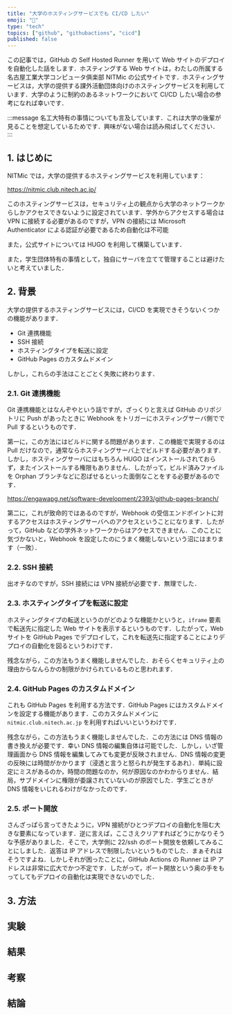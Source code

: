 ```yaml
---
title: "大学のホスティングサービスでも CI/CD したい"
emoji: "🤖"
type: "tech"
topics: ["github", "githubactions", "cicd"]
published: false
---
```


この記事では，GitHub の Self Hosted Runner を用いて Web サイトのデプロイを自動化した話をします．ホスティングする Web サイトは，わたしの所属する名古屋工業大学コンピュータ俱楽部 NITMic の公式サイトです．ホスティングサービスは，大学の提供する課外活動団体向けのホスティングサービスを利用しています．大学のように制約のあるネットワークにおいて CI/CD したい場合の参考になれば幸いです．

:::message
名工大特有の事情についても言及しています．これは大学の後輩が見ることを想定しているためです．興味がない場合は読み飛ばしてください．
:::

## 1. はじめに

NITMic では，大学の提供するホスティングサービスを利用しています：

https://nitmic.club.nitech.ac.jp/

このホスティングサービスは，セキュリティ上の観点から大学のネットワークからしかアクセスできないように設定されています．学外からアクセスする場合は VPN に接続する必要があるのですが，VPN の接続には Microsoft Authenticator による認証が必要であるため自動化は不可能

また，公式サイトについては HUGO を利用して構築しています．

また，学生団体特有の事情として，独自にサーバを立てて管理することは避けたいと考えていました．

## 2. 背景

大学の提供するホスティングサービスには，CI/CD を実現できそうないくつかの機能があります．

- Git 連携機能
- SSH 接続
- ホスティングタイプを転送に設定
- GitHub Pages のカスタムドメイン

しかし，これらの手法はことごとく失敗に終わります．

### 2.1. Git 連携機能

Git 連携機能とはなんぞやという話ですが，ざっくりと言えば GitHub のリポジトリに Push があったときに Webhook をトリガーにホスティングサーバ側でで Pull するというものです．

第一に，この方法にはビルドに関する問題があります．この機能で実現するのは Pull だけなので，通常ならホスティングサーバ上でビルドする必要があります．しかし，ホスティングサーバにはもちろん HUGO はインストールされておらず，またインストールする権限もありません．したがって，ビルド済みファイルを Orphan ブランチなどに忍ばせるといった面倒なことをする必要があるのです．

https://engawapg.net/software-development/2393/github-pages-branch/

第二に，これが致命的ではあるのですが，Webhook の受信エンドポイントに対するアクセスはホスティングサーバへのアクセスということになります．したがって，GitHub などの学外ネットワークからはアクセスできません．このことに気づかないと，Webhook を設定したのにうまく機能しないという沼にはまります（一敗）．

### 2.2. SSH 接続

出オチなのですが，SSH 接続には VPN 接続が必要です．無理でした．

### 2.3. ホスティングタイプを転送に設定

ホスティングタイプの転送というのがどのような機能かというと，`iframe` 要素で転送先に指定した Web サイトを表示するというものです．したがって，Web サイトを GitHub Pages でデプロイして，これを転送先に指定することによりデプロイの自動化を図るというわけです．

残念ながら，この方法もうまく機能しませんでした．おそらくセキュリティ上の理由からなんらかの制限がかけられているものと思われます．

### 2.4. GitHub Pages のカスタムドメイン

これも GitHub Pages を利用する方法です．GitHub Pages にはカスタムドメインを設定する機能があります．このカスタムドメインに `nitmic.club.nitech.ac.jp` を利用すればいいというわけです．

残念ながら，この方法もうまく機能しませんでした．この方法には DNS 情報の書き換えが必要です．幸い DNS 情報の編集自体は可能でした．しかし，いざ管理画面から DNS 情報を編集してみても変更が反映されません．DNS 情報の変更の反映には時間がかかります（浸透と言うと怒られが発生するあれ）．単純に設定にミスがあるのか，時間の問題なのか，何が原因なのかわからりません．結局，サブドメインに権限が委譲されていないのが原因でした．学生ごときが DNS 情報をいじれるわけがなかったのです．

### 2.5. ポート開放

さんざっぱら言ってきたように，VPN 接続がひとつデプロイの自動化を阻む大きな要素になっています．逆に言えば，ここさえクリアすればどうにかなりそうな予感がありました．そこで，大学側に 22/ssh のポート開放を依頼してみることにしました．返答は IP アドレスで制限したいというものでした．まぁそれはそうですよね．しかしそれが困ったことに，GitHub Actions の Runner は IP アドレスは非常に広大でかつ不定です．したがって，ポート開放という奥の手をもってしてもデプロイの自動化は実現できないのでした．

## 3. 方法

## 実験

## 結果

## 考察

## 結論
